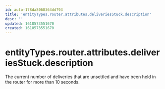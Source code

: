 ```yaml
---
id: auto-178da8068364dd793
title: 'entityTypes.router.attributes.deliveriesStuck.description'
desc: ''
updated: 1618573551670
created: 1618573551670
---
```

# entityTypes.router.attributes.deliveriesStuck.description

The current number of deliveries that are unsettled and have been held in the router for more than 10 seconds.